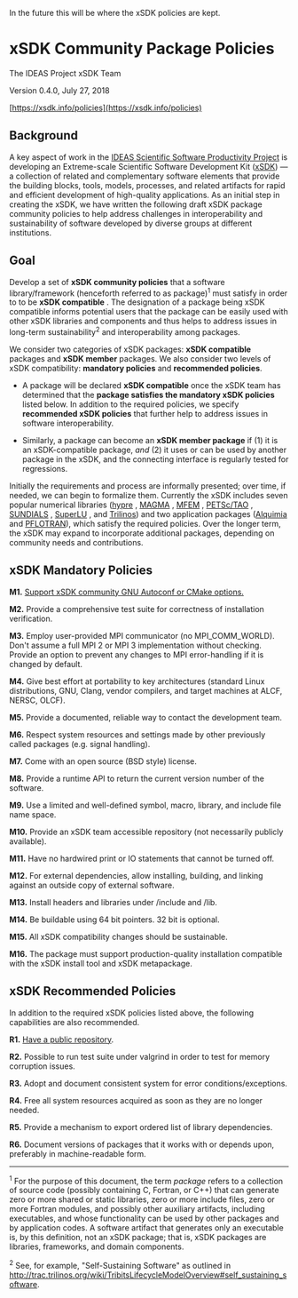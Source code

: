 In the future this will be where the xSDK policies are kept.

# xSDK Community Package Policies

The IDEAS Project xSDK Team

Version 0.4.0, July 27, 2018

[https://xsdk.info/policies](https://xsdk.info/policies)

## Background

A key aspect of work in the [IDEAS Scientific Software Productivity Project][1] is developing an Extreme-scale
Scientific Software Development Kit ([xSDK][2]) — a collection of related and complementary software elements
that provide the building blocks, tools, models, processes, and related artifacts for rapid and efficient
development of high-quality applications. As an initial step in creating the xSDK, we have written the
following draft xSDK package community policies to help address challenges in interoperability and
sustainability of software developed by diverse groups at different institutions.

## Goal

Develop a set of **xSDK community policies** that a software library/framework (henceforth
referred to as package)<sup>1</sup> must satisfy in order to to be **xSDK compatible** . The designation of a
package being xSDK compatible informs potential users that the package can be easily used with
other xSDK libraries and components and thus helps to address issues in long-term sustainability<sup>2</sup>
and interoperability among packages.

We consider two categories of xSDK packages: **xSDK compatible** packages and **xSDK member**
packages. We also consider two levels of xSDK compatibility: **mandatory policies** and
**recommended policies**.

+ A package will be declared **xSDK compatible** once the xSDK team has determined that the
**package satisfies the mandatory xSDK policies** listed below. In addition to the required
policies, we specify **recommended xSDK policies** that further help to address issues in
software interoperability.

+ Similarly, a package can become an **xSDK member package** if (1) it is an xSDK-compatible
package, *and* (2) it uses or can be used by another package in the xSDK, and the connecting
interface is regularly tested for regressions.

Initially the requirements and process are informally presented; over time, if needed, we can begin to
formalize them. Currently the xSDK includes seven popular numerical libraries ([hypre][3] , [MAGMA][4] ,
[MFEM][5] , [PETSc/TAO][6] , [SUNDIALS][7] , [SuperLU][8] , and [Trilinos][9]) and two application
packages ([Alquimia][10] and [PFLOTRAN][11]), which satisfy the required policies. Over the longer term,
the xSDK may expand to incorporate additional packages, depending on community needs and contributions.

## xSDK Mandatory Policies

**M1.** [Support xSDK community GNU Autoconf or CMake options.](./M1.md)

**M2.** Provide a comprehensive test suite for correctness of installation verification.

**M3.** Employ user-provided MPI communicator (no MPI_COMM_WORLD). Don't assume a full MPI 2 or MPI 3
implementation without checking. Provide an option to prevent any changes to MPI error-handling if it is
changed by default.

**M4.** Give best effort at portability to key architectures (standard Linux distributions, GNU, Clang,
vendor compilers, and target machines at ALCF, NERSC, OLCF).

**M5.** Provide a documented, reliable way to contact the development team.

**M6.** Respect system resources and settings made by other previously called packages (e.g. signal handling).

**M7.** Come with an open source (BSD style) license.

**M8.** Provide a runtime API to return the current version number of the software.

**M9.** Use a limited and well-defined symbol, macro, library, and include file name space.

**M10.** Provide an xSDK team accessible repository (not necessarily publicly available).

**M11.** Have no hardwired print or IO statements that cannot be turned off.

**M12.** For external dependencies, allow installing, building, and linking against an outside copy of external software.

**M13.** Install headers and libraries under <prefix>/include and <prefix>/lib.
  
**M14.** Be buildable using 64 bit pointers. 32 bit is optional.

**M15.** All xSDK compatibility changes should be sustainable.

**M16.** The package must support production-quality installation compatible with the xSDK install tool
and xSDK metapackage.

## xSDK Recommended Policies

In addition to the required xSDK policies listed above, the following capabilities are also recommended.

**R1.** [Have a public repository](./R1.md).

**R2.** Possible to run test suite under valgrind in order to test for memory corruption issues.

**R3.** Adopt and document consistent system for error conditions/exceptions.

**R4.** Free all system resources acquired as soon as they are no longer needed.

**R5.** Provide a mechanism to export ordered list of library dependencies.

**R6.** Document versions of packages that it works with or depends upon, preferably in machine-readable form.

-----

<sup>1</sup> For the purpose of this document, the term *package* refers to a collection of source code
(possibly containing C, Fortran, or C++) that can generate zero or more shared or static libraries, zero
or more include files, zero or more Fortran modules, and possibly other auxiliary artifacts, including
executables, and whose functionality can be used by other packages and by application codes. A software
artifact that generates only an executable is, by this definition, not an xSDK package; that is, xSDK 
packages are libraries, frameworks, and domain components.

<sup>2</sup> See, for example, "Self-Sustaining Software" as outlined in
http://trac.trilinos.org/wiki/TribitsLifecycleModelOverview#self_sustaining_software.




[//]: # "Links go here"

[1]: http://www.ideas-productivity.org/
[2]: http://xsdk.info/
[3]: https://computation.llnl.gov/project/linear_solvers/
[4]: http://icl.utk.edu/magma
[5]: http://mfem.org/
[6]: http://www.mcs.anl.gov/petsc/
[7]: https://computation.llnl.gov/projects/sundials
[8]: http://crd-legacy.lbl.gov/~xiaoye/SuperLU/
[9]: https://trilinos.org/
[10]: https://bitbucket.org/berkeleylab/alquimia
[11]: http://www.pflotran.org/
